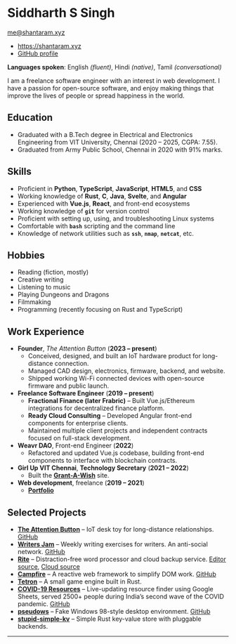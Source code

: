 # Siddharth S Singh

[me@shantaram.xyz](mailto:me@shantaram.xyz)

- <https://shantaram.xyz>
- [GitHub profile](https://github.com/xyzshantaram)

**Languages spoken**: English _(fluent)_, Hindi _(native)_, Tamil
_(conversational)_

I am a freelance software engineer with an interest in web development. I have a
passion for open-source software, and enjoy making things that improve the lives
of people or spread happiness in the world.

## Education

- Graduated with a B.Tech degree in Electrical and Electronics Engineering from
  VIT University, Chennai (2020 – 2025, CGPA: 7.55).
- Graduated from Army Public School, Chennai in 2020 with 91% marks.

## Skills

- Proficient in **Python**, **TypeScript**, **JavaScript**, **HTML5**, and
  **CSS**
- Working knowledge of **Rust**, **C**, **Java**, **Svelte**, and **Angular**
- Experienced with **Vue.js**, **React**, and front-end ecosystems
- Working knowledge of **`git`** for version control
- Proficient with setting up, using, and troubleshooting Linux systems
- Comfortable with **`bash`** scripting and the command line
- Knowledge of network utilities such as **`ssh`**, **`nmap`**, **`netcat`**,
  etc.

## Hobbies

- Reading (fiction, mostly)
- Creative writing
- Listening to music
- Playing Dungeons and Dragons
- Filmmaking
- Programming (recently focusing on Rust and TypeScript)

<!-- @block-start wkex #wk-experience -->

## Work Experience

- **Founder**, _The Attention Button_ (**2023 – present**)
  - Conceived, designed, and built an IoT hardware product for long-distance
    connection.
  - Managed CAD design, electronics, firmware, backend, and website.
  - Shipped working Wi-Fi connected devices with open-source firmware and public
    launch.
- **Freelance Software Engineer** (**2019 – present**)
  - **Fractional Finance (later Frabric)** – Built Vue.js/Ethereum integrations
    for decentralized finance platform.
  - **Ready Cloud Consulting** – Developed Angular front-end components for
    enterprise clients.
  - Maintained multiple client projects and independent contracts focused on
    full-stack development.
- **Weavr DAO**, Front-end Engineer (**2022**)
  - Refactored and updated Vue.js codebase, building front-end components to
    interface with blockchain contracts.
- **Girl Up VIT Chennai**, **Technology Secretary** (**2021 – 2022**)
  - Built the
    **[Grant-A-Wish](https://github.com/girlupvitc/grant-a-wish/tree/main/src)**
    site.
- **Web development**, freelance (**2019 – 2021**)
  - [**Portfolio**](https://shantaram.xyz/portfolio/)

<!-- @block-end wkex -->

## Selected Projects

- [**The Attention Button**](https://theattentionbutton.in) – IoT desk toy for
  long-distance relationships. [GitHub](https://github.com/theattentionbutton)
- [**Writers Jam**](https://writersjam.shantaram.xyz) – Weekly writing exercises
  for writers. An anti-social network.
  [GitHub](https://github.com/xyzshantaram/writers-jam)
- [**Rite**](https://riteapp.co.in) – Distraction-free word processor and cloud
  backup service. [Editor source](https://github.com/xyzshantaram/rite),
  [Cloud source](https://github.com/xyzshantaram/rite-cloud)
- [**Campfire**](https://xyzshantaram.github.io/campfire/) – A reactive web
  framework to simplify DOM work.
  [GitHub](https://github.com/xyzshantaram/campfire)
- [**Tetron**](https://github.com/xyzshantaram/tetron) – A small game engine
  built in Rust.
- [**COVID-19 Resources**](https://xyzshantaram.github.io/covid19-resource-site)
  – Live-updating resource finder using Google Sheets, served 2500+ people
  during India’s second wave of the COVID pandemic.
  [GitHub](https://github.com/xyzshantaram/covid19-resource-site)
- [**pseudows**](https://xyzshantaram.github.io/pseudows/) – Fake Windows
  98-style desktop environment.
  [GitHub](https://github.com/xyzshantaram/pseudows)
- [**stupid-simple-kv**](https://github.com/xyzshantaram/stupid-simple-kv) –
  Simple Rust key-value store with pluggable backends.

---

<!-- @include cyblog-footer.html -->
